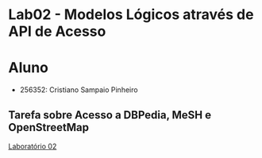 
# Lab02 - Modelos Lógicos através de API de Acesso
# Aluno
* 256352: Cristiano Sampaio Pinheiro

## Tarefa sobre Acesso a DBPedia, MeSH e OpenStreetMap
[Laboratório 02](notebook/lab2-logic-model-dbpedia.ipynb)